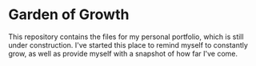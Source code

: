 # Garden of Growth

This repository contains the files for my personal portfolio, which is still
under construction. I've started this place to remind myself to constantly grow,
as well as provide myself with a snapshot of how far I've come.
